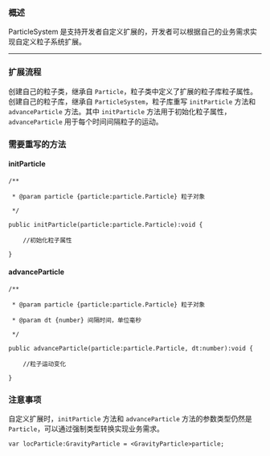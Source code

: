 ### 概述

ParticleSystem 是支持开发者自定义扩展的，开发者可以根据自己的业务需求实现自定义粒子系统扩展。

---

### 扩展流程

创建自己的粒子类，继承自 `Particle`，粒子类中定义了扩展的粒子库粒子属性。创建自己的粒子库，继承自 `ParticleSystem`，粒子库重写 `initParticle` 方法和 `advanceParticle` 方法。其中 `initParticle` 方法用于初始化粒子属性，`advanceParticle` 用于每个时间间隔粒子的运动。

### 需要重写的方法

#### initParticle

```
/**

 * @param particle {particle:particle.Particle} 粒子对象

 */

public initParticle(particle:particle.Particle):void {

    //初始化粒子属性

}
```

#### advanceParticle

```
/**

 * @param particle {particle:particle.Particle} 粒子对象

 * @param dt {number} 间隔时间，单位毫秒

 */

public advanceParticle(particle:particle.Particle, dt:number):void {

    //粒子运动变化

}
```

### 注意事项

自定义扩展时，`initParticle` 方法和 `advanceParticle` 方法的参数类型仍然是 `Particle`，可以通过强制类型转换实现业务需求。

```
var locParticle:GravityParticle = <GravityParticle>particle;
```